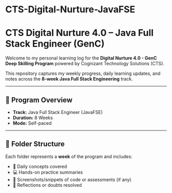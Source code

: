 # CTS-Digital-Nurture-JavaFSE

# CTS Digital Nurture 4.0 – Java Full Stack Engineer (GenC)

Welcome to my personal learning log for the **Digital Nurture 4.0 - GenC Deep Skilling Program** powered by Cognizant Technology Solutions (CTS).

This repository captures my weekly progress, daily learning updates, and notes across the **8-week Java Full Stack Engineering** track.

---

## 🚀 Program Overview

- **Track:** Java Full Stack Engineer (JavaFSE)
- **Duration:** 8 Weeks
- **Mode:** Self-paced
  

---

## 📂 Folder Structure

Each folder represents a **week** of the program and includes:
- 📝 Daily concepts covered
- 💻 Hands-on practice summaries
- 📸 Screenshots/snippets of code or assessments (if any)
- 🧠 Reflections or doubts resolved

